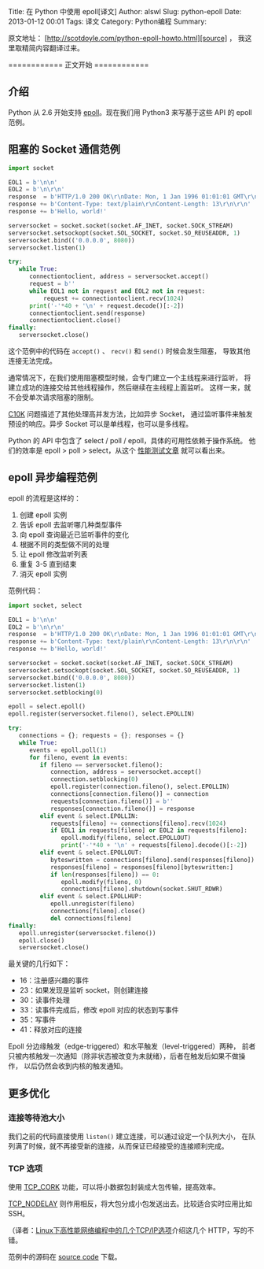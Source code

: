 Title: 在 Python 中使用 epoll[译文]
Author: alswl
Slug: python-epoll
Date: 2013-01-12 00:01
Tags: 译文
Category: Python编程
Summary: 


原文地址： [http://scotdoyle.com/python-epoll-howto.html][source] ，
我这里取精简内容翻译过来。

============ 正文开始 ============ 

## 介绍 ##

Python 从 2.6 开始支持 [epoll][]。现在我们用 Python3 来写基于这些 API
的 epoll 范例。

<!-- more -->

## 阻塞的 Socket 通信范例 ##

``` python
import socket

EOL1 = b'\n\n'
EOL2 = b'\n\r\n'
response  = b'HTTP/1.0 200 OK\r\nDate: Mon, 1 Jan 1996 01:01:01 GMT\r\n'
response += b'Content-Type: text/plain\r\nContent-Length: 13\r\n\r\n'
response += b'Hello, world!'

serversocket = socket.socket(socket.AF_INET, socket.SOCK_STREAM)
serversocket.setsockopt(socket.SOL_SOCKET, socket.SO_REUSEADDR, 1)
serversocket.bind(('0.0.0.0', 8080))
serversocket.listen(1)

try:
   while True:
      connectiontoclient, address = serversocket.accept()
      request = b''
      while EOL1 not in request and EOL2 not in request:
          request += connectiontoclient.recv(1024)
      print('-'*40 + '\n' + request.decode()[:-2])
      connectiontoclient.send(response)
      connectiontoclient.close()
finally:
   serversocket.close()
```

这个范例中的代码在 `accept()` 、 `recv()` 和 `send()` 时候会发生阻塞，
导致其他连接无法完成。

通常情况下，在我们使用阻塞模型时候，会专门建立一个主线程来进行监听，
将建立成功的连接交给其他线程操作，然后继续在主线程上面监听。
这样一来，就不会受单次请求阻塞的限制。

[C10K][] 问题描述了其他处理高并发方法，比如异步 Socket，
通过监听事件来触发预设的响应。异步 Socket 可以是单线程，也可以是多线程。

Python 的 API 中包含了 select / poll / epoll，具体的可用性依赖于操作系统。
他们的效率是 epoll > poll > select，从这个 [性能测试文章][] 就可以看出来。

## epoll 异步编程范例 ##

epoll 的流程是这样的：

1. 创建 epoll 实例
1. 告诉 epoll 去监听哪几种类型事件
1. 向 epoll 查询最近已监听事件的变化
1. 根据不同的类型做不同的处理
1. 让 epoll 修改监听列表
1. 重复 3-5 直到结束
1. 消灭 epoll 实例

范例代码：

``` python
import socket, select

EOL1 = b'\n\n'
EOL2 = b'\n\r\n'
response  = b'HTTP/1.0 200 OK\r\nDate: Mon, 1 Jan 1996 01:01:01 GMT\r\n'
response += b'Content-Type: text/plain\r\nContent-Length: 13\r\n\r\n'
response += b'Hello, world!'

serversocket = socket.socket(socket.AF_INET, socket.SOCK_STREAM)
serversocket.setsockopt(socket.SOL_SOCKET, socket.SO_REUSEADDR, 1)
serversocket.bind(('0.0.0.0', 8080))
serversocket.listen(1)
serversocket.setblocking(0)

epoll = select.epoll()
epoll.register(serversocket.fileno(), select.EPOLLIN)

try:
   connections = {}; requests = {}; responses = {}
   while True:
      events = epoll.poll(1)
      for fileno, event in events:
         if fileno == serversocket.fileno():
            connection, address = serversocket.accept()
            connection.setblocking(0)
            epoll.register(connection.fileno(), select.EPOLLIN)
            connections[connection.fileno()] = connection
            requests[connection.fileno()] = b''
            responses[connection.fileno()] = response
         elif event & select.EPOLLIN:
            requests[fileno] += connections[fileno].recv(1024)
            if EOL1 in requests[fileno] or EOL2 in requests[fileno]:
               epoll.modify(fileno, select.EPOLLOUT)
               print('-'*40 + '\n' + requests[fileno].decode()[:-2])
         elif event & select.EPOLLOUT:
            byteswritten = connections[fileno].send(responses[fileno])
            responses[fileno] = responses[fileno][byteswritten:]
            if len(responses[fileno]) == 0:
               epoll.modify(fileno, 0)
               connections[fileno].shutdown(socket.SHUT_RDWR)
         elif event & select.EPOLLHUP:
            epoll.unregister(fileno)
            connections[fileno].close()
            del connections[fileno]
finally:
   epoll.unregister(serversocket.fileno())
   epoll.close()
   serversocket.close()
```

最关键的几行如下：

* 16：注册感兴趣的事件
* 23：如果发现是监听 socket，则创建连接
* 30：读事件处理
* 33：读事件完成后，修改 epoll 对应的状态到写事件
* 35：写事件
* 41：释放对应的连接

Epoll 分边缘触发（edge-triggered）和水平触发（level-triggered）两种，
前者只被内核触发一次通知（除非状态被改变为未就绪），后者在触发后如果不做操作，
以后仍然会收到内核的触发通知。

## 更多优化 ##

### 连接等待池大小 ##

我们之前的代码直接使用 `listen()` 建立连接，可以通过设定一个队列大小，
在队列满了时候，就不再接受新的连接，从而保证已经接受的连接顺利完成。

### TCP 选项 ###

使用 [TCP\_CORK][] 功能，可以将小数据包封装成大包传输，提高效率。

[TCP\_NODELAY][] 则作用相反，将大包分成小包发送出去。比较适合实时应用比如 SSH。

（译者：[Linux下高性能网络编程中的几个TCP/IP选项][]介绍这几个 HTTP，写的不错。

范例中的源码在 [source code][] 下载。


[source]: http://scotdoyle.com/python-epoll-howto.html
[epoll]: http://linux.die.net/man/4/epoll
[C10K]: http://www.kegel.com/c10k.html
[性能测试文章]: http://lse.sourceforge.net/epoll/index.html
[TCP\_CORK]: http://www.baus.net/on-tcp_cork
[TCP\_NODELAY]: http://www.techrepublic.com/article/tcpip-options-for-high-performance-data-transmission/1050878
[Linux下高性能网络编程中的几个TCP/IP选项]: http://www.uplook.cn/blog/8/81276/
[source code]: http://scotdoyle.com/python-epoll-examples.tar.gz
